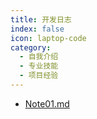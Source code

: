 ```yaml
---
title: 开发日志
index: false
icon: laptop-code
category:
  - 自我介绍
  - 专业技能
  - 项目经验
---
```


- [Note01.md](Note01.md)

<script>
  export default {
  onload() {
    var _hmt = _hmt || [];
    (function() {
      var hm = document.createElement("script");
      hm.src = "https://hm.baidu.com/hm.js?dde81d59b7c7aafd3069d07bdb17e1a1";
      var s = document.getElementsByTagName("script")[0]; 
      s.parentNode.insertBefore(hm, s);
    })();
  }
}
</script>